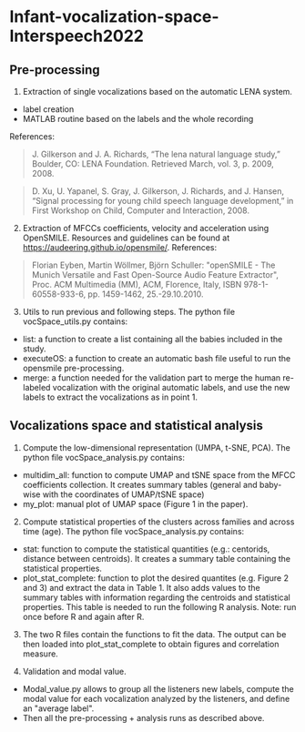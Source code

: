 # Infant-vocalization-space-Interspeech2022

## Pre-processing
1. Extraction of single vocalizations based on the automatic LENA system. 
* label creation
* MATLAB routine based on the labels and the whole recording

References:
> J. Gilkerson and J. A. Richards, “The lena natural language study,” Boulder, CO: LENA Foundation. Retrieved March, vol. 3, p. 2009, 2008.
 
> D. Xu, U. Yapanel, S. Gray, J. Gilkerson, J. Richards, and J. Hansen, “Signal processing for young child speech language development,” in First Workshop on Child, Computer and Interaction, 2008.

2. Extraction of MFCCs coefficients, velocity and acceleration using OpenSMILE. Resources and guidelines can be found at https://audeering.github.io/opensmile/. References:
> Florian Eyben, Martin Wöllmer, Björn Schuller: "openSMILE - The Munich Versatile and Fast Open-Source Audio Feature Extractor", Proc. ACM Multimedia (MM), ACM, Florence, Italy, ISBN 978-1-60558-933-6, pp. 1459-1462, 25.-29.10.2010.

3. Utils to run previous and following steps. The python file vocSpace_utils.py contains: 
* list: a function to create a list containing all the babies included in the study.
* executeOS: a function to create an automatic bash file useful to run the opensmile pre-processing.
* merge: a function needed for the validation part to merge the human re-labeled vocalization with the original automatic labels, and use the new labels to extract the vocalizations as in point 1. 

## Vocalizations space and statistical analysis
1. Compute the low-dimensional representation (UMPA, t-SNE, PCA). The python file vocSpace_analysis.py contains:
* multidim_all: function to compute UMAP and tSNE space from the MFCC coefficients collection. It creates summary tables (general and baby-wise with the coordinates of UMAP/tSNE space)
* my_plot: manual plot of UMAP space (Figure 1 in the paper).

2. Compute statistical properties of the clusters across families and across time (age). The python file vocSpace_analysis.py contains:
* stat: function to compute the statistical quantities (e.g.: centorids, distance between centroids). It creates a summary table containing the statistical properties.
* plot_stat_complete: function to plot the desired quantites (e.g. Figure 2 and 3) and extract the data in Table 1. It also adds values to the summary tables with information regarding the centroids and statistical properties. This table is needed to run the following R analysis. Note: run once before R and again after R. 

3. The two R files contain the functions to fit the data. The output can be then loaded into plot_stat_complete to obtain figures and correlation measure.

4. Validation and modal value. 
* Modal_value.py allows to group all the listeners new labels, compute the modal value for each vocalization analyzed by the listeners, and define an "average label".
* Then all the pre-processing + analysis runs as described above.
